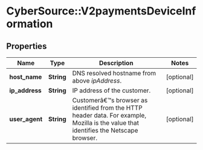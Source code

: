 # CyberSource::V2paymentsDeviceInformation

## Properties
Name | Type | Description | Notes
------------ | ------------- | ------------- | -------------
**host_name** | **String** | DNS resolved hostname from above _ipAddress_. | [optional] 
**ip_address** | **String** | IP address of the customer. | [optional] 
**user_agent** | **String** | Customerâ€™s browser as identified from the HTTP header data. For example, Mozilla is the value that identifies the Netscape browser.  | [optional] 



